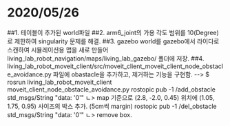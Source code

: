 # 2020/05/26
##1. 테이블이 추가된 world파일
##2. arm6_joint의 가용 각도 범위를 10(Degree)로 제한하여 singularity 문제를 해결.
##3. gazebo world를 gazebo에서 라이다로 스캔하여 시뮬레이션용 맵을 새로 만들어 living_lab_robot_navigation/maps/living_lab_gazebo/ 폴더에 저장.
##4. living_lab_robot_moveit_client/src/moveit_client_moveit_client_node_obstacle_avoidance.py 파일에 obastacle을 추가하고, 제거하는 기능을 구현함.
 --> $ rosrun living_lab_robot_moveit_client moveit_client_node_obstacle_avoidance.py
  rostopic pub -1 /add_obstacle std_msgs/String "data: '0'"
   ㄴ> map 기준으로 (2.8, -2.0, 0.45) 위치에 (1.05, 1.75, 0.95) 사이즈의 박스 추가. (5cm씩 margin)
  rostopic pub -1 /del_obstacle std_msgs/String "data: '0'"
   ㄴ> remove box.
